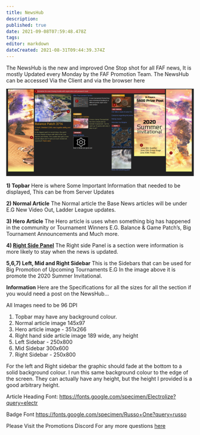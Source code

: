 ```yaml
---
title: NewsHub
description: 
published: true
date: 2021-09-08T07:59:48.478Z
tags: 
editor: markdown
dateCreated: 2021-08-31T09:44:39.374Z
---
```


The NewsHub is the new and improved One Stop shot for all FAF news, It is mostly Updated every Monday by the FAF Promotion Team. The NewsHub can be accessed Via the Client and via the browser here

![newshub.png](/newshub.png)

**1) Topbar**
Here is where Some Important Information that needed to be displayed, This can be from Server Updates

**2) Normal Article**
The Normal article the Base News articles will be under E.G New Video Out, Ladder League updates.

**3) Hero Article**
The Hero article is uses when something big has happened in the community or Tournament Winners E.G. Balance & Game Patch’s, Big Tournament Announcements and Much more.

**4) [Right Side Panel](/Right-Side-Panel)**
The Right side Panel is a section were information is more likely to stay when the news is updated.

**5,6,7) Left, Mid and Right Sidebar**
This is the Sidebars that can be used for Big Promotion of Upcoming Tournaments E.G In the image above it is promote the 2020 Summer Invitational.

**Information**
Here are the Specifications for all the sizes for all the section if you would need a post on the NewsHub...

All Images need to be 96 DPI

1) Topbar may have any background colour.
2) Normal article image 145x97
3) Hero article image - 351x266
4) Right hand side article image 189 wide, any height
5) Left Sidebar - 250x800
6) Mid Sidebar 300x600
7) Right Sidebar - 250x800

For the left and Right sidebar the graphic should fade at the bottom to a solid background colour. I run this same background colour to the edge of the screen. They can actually have any height, but the height I provided is a good arbitrary height.

Article Heading Font:
<https://fonts.google.com/specimen/Electrolize?query=electr>

Badge Font <https://fonts.google.com/specimen/Russo+One?query=russo>

Please Visit the Promotions Discord For any more questions [here](https://discord.gg/CYztfPz)